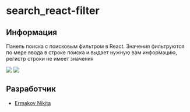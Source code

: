 # search_react-filter

## Информация
Панель поиска с поисковым фильтром в React. Значения фильтруются по мере ввода в строке поиска и выдает нужную вам информацию, регистр строки не имеет значения

<p>
<img src="https://i.ibb.co/k3rWh50/image.png">  
<img src="https://i.ibb.co/L9BgbVB/image.png">  
  </p>

## Разработчик

- [Ermakov Nikita](https://github.com/agr0meow)

